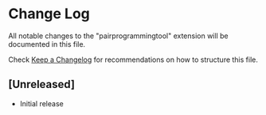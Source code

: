 # Change Log

All notable changes to the "pairprogrammingtool" extension will be documented in this file.

Check [Keep a Changelog](http://keepachangelog.com/) for recommendations on how to structure this file.

## [Unreleased]

- Initial release
